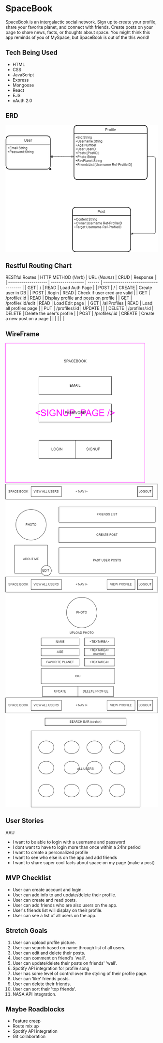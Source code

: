 # SpaceBook

SpaceBook is an intergalactic social network. Sign up to create your profile, share your favorite planet, and connect with friends. Create posts on your page to share news, facts, or thoughts about space. You might think this app reminds of you of MySpace, but SpaceBook is out of the this world!

## Tech Being Used

- HTML
- CSS
- JavaScript
- Express
- Mongoose
- React
- EJS
- oAuth 2.0

## ERD
![ERD](wireframes/PNGS/ERD.png)

## Restful Routing Chart

RESTful Routes
| HTTP METHOD (_Verb_) | URL (_Nouns_)     | CRUD   | Response                             |
| -------------------- | ----------------- | ------ | ------------------------------------ |
| GET                  | /                 | READ   | Load Auth Page                       |
| POST                 | /                 | CREATE | Create user in DB                    |
| POST                 | /login            | READ   | Check if user cred are valid         |
| GET                  | /profile/:id      | READ   | Display profile and posts on profile |
| GET                  | /profile/:id/edit | READ   | Load Edit page                       |
| GET                  | /allProfiles      | READ   | Load all profiles page               |
| PUT                  | /profiles/:id     | UPDATE |                                      |
| DELETE               | /profiles/:id     | DELETE | Delete the user's profile            |
| POST                 | /profiles/:id     | CREATE | Create a new post on a page          |
|                      |                   |        |                                      |


## WireFrame
![Auth Page](wireframes/PNGS/$_signup_login.png)
![Profrile Page](wireframes/PNGS/profilepage.png)
![Edit Page](wireframes/PNGS/editPage.png)
![AllUser Page](wireframes/PNGS/allUsers.png)



## User Stories

AAU

- I want to be able to login with a username and password
- I dont want to have to login more than once within a 24hr period
- I want to create a personalized profile
- I want to see who else is on the app and add friends
- I want to share super cool facts about space on my page (make a post)

## MVP Checklist

- User can create account and login.
- User can add info to and update/delete their profile.
- User can create and read posts.
- User can add friends who are also users on the app.
- User's friends list will display on their profile.
- User can see a list of all users on the app.

## Stretch Goals

1. User can upload profile picture.
2. User can search based on name through list of all users.
3. User can edit and delete their posts.
4. User can comment on friend's 'wall'.
5. User can update/delete their posts on friends' 'wall'.
6. Spotify API integration for profile song
7. User has some level of control over the styling of their profile page.
8. User can 'like' friends posts.
9. User can delete their friends.
10. User can sort their 'top friends'.
11. NASA API integration.

## Maybe Roadblocks

- Feature creep
- Route mix up
- Spotify API integration
- Git collaboration
